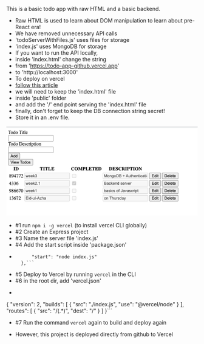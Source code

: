 This is a basic todo app with raw HTML and a basic backend. 
- Raw HTML is used to learn about DOM manipulation to learn about pre-React era!
- We have removed unnecessary API calls  
- 'todoServerWithFiles.js' uses files for storage
- 'index.js' uses MongoDB for storage
- If you want to run the API locally, 
- inside 'index.html' change the string 
- from 'https://todo-app-github.vercel.app'
- to 'http://localhost:3000'
- To deploy on vercel
- [follow this article](https://andrewbaisden.medium.com/how-to-deploy-a-node-express-app-to-vercel-6fa567a041e2)
- we will need to keep the 'index.html' file
- inside 'public' folder
- and add the '/' end point serving the 'index.html' file
- finally, don't forget to keep the DB connection string secret!
- Store it in an .env file. 

![screenshot](./view.png)


- #1 run ```npm i -g vercel``` (to install vercel CLI globally)
- #2 Create an Express project
- #3 Name the server file 'index.js'
- #4 Add the start script inside 'package.json'
- ```"scripts": {
        "start": "node index.js"
    },```
- #5 Deploy to Vercel by running ```vercel``` in the CLI
- #6 in the root dir, add 'vercel.json'
- ```json
{
    "version": 2,
    "builds": [
        {
            "src": "./index.js",
            "use": "@vercel/node"
        }
    ],
    "routes": [
        {
            "src": "/(.*)",
            "dest": "/"
        }
    ]
}```

- #7 Run the command ```vercel``` again to build and deploy again

- However, this project is deployed directly from github to Vercel
